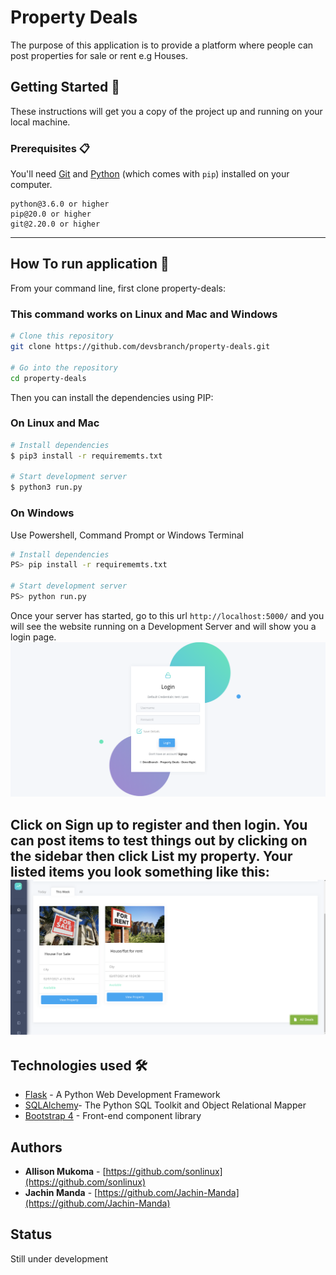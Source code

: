 # Property Deals 
The purpose of this application is to provide a platform  where 
people can post properties for sale or rent e.g Houses.



## Getting Started 🚀

These instructions will get you a copy of the project up and running on your local machine.

### Prerequisites 📋

You'll need [Git](https://git-scm.com) and [Python](https://www.python.org/downloads/) (which comes with `pip`) installed on your computer.

```
python@3.6.0 or higher
pip@20.0 or higher
git@2.20.0 or higher
```

---

## How To run application 🔧

From your command line, first clone property-deals:
### This command works on Linux and Mac and Windows

```bash
# Clone this repository
git clone https://github.com/devsbranch/property-deals.git

# Go into the repository
cd property-deals
```

Then you can install the dependencies using PIP:

### On Linux and Mac
```bash
# Install dependencies
$ pip3 install -r requirememts.txt

# Start development server
$ python3 run.py
```

### On Windows
Use Powershell, Command Prompt or Windows Terminal

```bash
# Install dependencies
PS> pip install -r requirememts.txt

# Start development server
PS> python run.py

```
Once your server has started, go to this url `http://localhost:5000/` and you will see the website running on a Development Server and will show you a login page.
![](docs/images/login.png)

 Click on Sign up to register and then login. You can post items to test things out by clicking on the sidebar then click List my property. Your listed items you look something like this:
![](docs/images/sample.png)
---

## Technologies used 🛠️
- [Flask](https://flask.palletsprojects.com/en/1.1.x/) - A Python Web Development Framework
- [SQLAlchemy](https://www.sqlalchemy.org)- The Python SQL Toolkit and Object Relational Mapper
- [Bootstrap 4](https://getbootstrap.com/docs/4.3/getting-started/introduction/) - Front-end component library

## Authors

- **Allison Mukoma** - [https://github.com/sonlinux](https://github.com/sonlinux)
- **Jachin Manda** - [https://github.com/Jachin-Manda](https://github.com/Jachin-Manda)

## Status
Still under development
